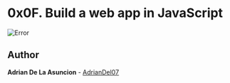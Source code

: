 # 0x0F. Build a web app in JavaScript

![Error](https://holbertonintranet.s3.amazonaws.com/uploads/medias/2020/3/3c71cc99d2fc1c12a3d3.jpg?X-Amz-Algorithm=AWS4-HMAC-SHA256&X-Amz-Credential=AKIARDDGGGOUWMNL5ANN%2F20211010%2Fus-east-1%2Fs3%2Faws4_request&X-Amz-Date=20211010T035733Z&X-Amz-Expires=86400&X-Amz-SignedHeaders=host&X-Amz-Signature=c1a088ee3ade63487a8ac8b525c66834eba572f6402bc1f1c4eee70a50845229)

## Author
**Adrian De La Asuncion** - [AdrianDel07](https://github.com/AdrianDel07)